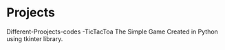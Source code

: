# Projects
Different-Proojects-codes
-TicTacToa
    The Simple Game Created in Python using tkinter library.